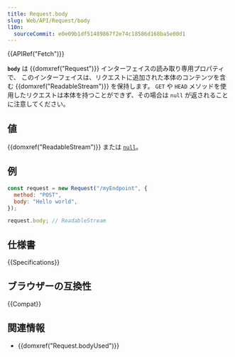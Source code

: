 ```yaml
---
title: Request.body
slug: Web/API/Request/body
l10n:
  sourceCommit: e0e09b1df51489867f2e74c18586d168ba5e00d1
---
```


{{APIRef("Fetch")}}

**`body`** は {{domxref("Request")}} インターフェイスの読み取り専用プロパティで、
このインターフェイスは、リクエストに追加された本体のコンテンツを含む {{domxref("ReadableStream")}} を保持します。 `GET` や `HEAD` メソッドを使用したリクエストは本体を持つことができず、その場合は `null` が返されることに注意してください。

## 値

{{domxref("ReadableStream")}} または [`null`](/ja/docs/Web/JavaScript/Reference/Operators/null)。

## 例

```js
const request = new Request("/myEndpoint", {
  method: "POST",
  body: "Hello world",
});

request.body; // ReadableStream
```

## 仕様書

{{Specifications}}

## ブラウザーの互換性

{{Compat}}

## 関連情報

- {{domxref("Request.bodyUsed")}}
